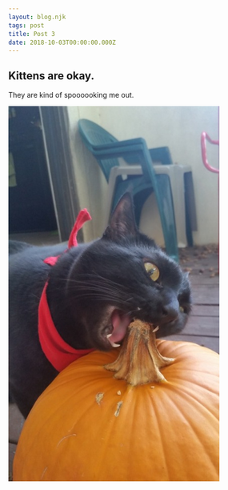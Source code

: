 ```yaml
---
layout: blog.njk
tags: post
title: Post 3
date: 2018-10-03T00:00:00.000Z
---
```


## Kittens are okay.

They are kind of spoooooking me out.

![spooky kitty](/images/kitty-4.jpg)